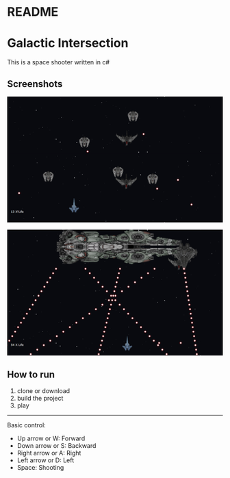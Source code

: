# README #

# Galactic Intersection

This is a space shooter written in c#

## Screenshots
![gameplay screenshot 1](https://github.com/laligelencser/GalacticIntersection/blob/master/GalacticIntersection/GalacticIntersection/Images/gameplay_screenshot1.png?raw=true)

![gameplay screenshot 2](https://github.com/laligelencser/GalacticIntersection/blob/master/GalacticIntersection/GalacticIntersection/Images/gameplay_screenshot2.png?raw=true)

## How to run

1. clone or download
2. build the project
3. play

---------------------------------------

Basic control:
- Up arrow or W: Forward
- Down arrow or S: Backward
- Right arrow or A: Right
- Left arrow or D: Left
- Space: Shooting
